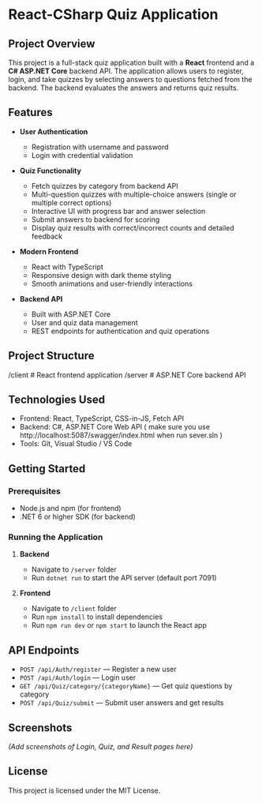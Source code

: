 # React-CSharp Quiz Application

## Project Overview

This project is a full-stack quiz application built with a **React** frontend and a **C# ASP.NET Core** backend API. The application allows users to register, login, and take quizzes by selecting answers to questions fetched from the backend. The backend evaluates the answers and returns quiz results.

## Features

- **User Authentication**  
  - Registration with username and password  
  - Login with credential validation  

- **Quiz Functionality**  
  - Fetch quizzes by category from backend API  
  - Multi-question quizzes with multiple-choice answers (single or multiple correct options)  
  - Interactive UI with progress bar and answer selection  
  - Submit answers to backend for scoring  
  - Display quiz results with correct/incorrect counts and detailed feedback  

- **Modern Frontend**  
  - React with TypeScript  
  - Responsive design with dark theme styling  
  - Smooth animations and user-friendly interactions  

- **Backend API**  
  - Built with ASP.NET Core  
  - User and quiz data management  
  - REST endpoints for authentication and quiz operations  

## Project Structure
/client # React frontend application
/server # ASP.NET Core backend API

## Technologies Used

- Frontend: React, TypeScript, CSS-in-JS, Fetch API  
- Backend: C#, ASP.NET Core Web API  ( make sure you use http://localhost:5087/swagger/index.html when run sever.sln )
- Tools: Git, Visual Studio / VS Code  

## Getting Started

### Prerequisites

- Node.js and npm (for frontend)  
- .NET 6 or higher SDK (for backend)  

### Running the Application

1. **Backend**  
   - Navigate to `/server` folder  
   - Run `dotnet run` to start the API server (default port 7091)  

2. **Frontend**  
   - Navigate to `/client` folder  
   - Run `npm install` to install dependencies  
   - Run `npm run dev` or `npm start` to launch the React app  

## API Endpoints

- `POST /api/Auth/register` — Register a new user  
- `POST /api/Auth/login` — Login user  
- `GET /api/Quiz/category/{categoryName}` — Get quiz questions by category  
- `POST /api/Quiz/submit` — Submit user answers and get results  

## Screenshots

*(Add screenshots of Login, Quiz, and Result pages here)*

## License

This project is licensed under the MIT License.
